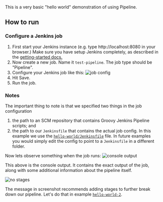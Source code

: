 This is a very basic "hello world" demonstration of using Pipeline. 

## How to run

### Configure a Jenkins job

1. First start your Jenkins instance (e.g. type http://localhost:8080 in your browser.)
  Make sure you have setup Jenkins completely, as described in the [getting-started docs.](https://jenkins.io/download/)
1. Now create a new job. Name it `test-pipeline`. The job type should be "Pipeline".
1. Configure your Jenkins job like this:
![job config](https://raw.githubusercontent.com/savishy/jenkins-examples/master/img/helloworld.png)
1. Hit Save.
2. Run the job.

### Notes

The important thing to note is that we specified two things in the job configuration
1. the path to an SCM repository that contains Groovy Jenkins Pipeline scripts; and 
2. the path to our `Jenkinsfile` that contains the actual job config.
    In this example we use the [`hello-world/Jenkinsfile`](Jenkinsfile) file. In future examples you would simply edit the config to point to a `Jenkinsfile` in a different folder.

Now lets observe something when the job runs:
![console output](https://github.com/savishy/jenkins-examples/raw/master/img/helloworld3.png)

This above is the console output. It contains the exact output of the job, along with some additional information about the pipeline itself.

![no stages](https://github.com/savishy/jenkins-examples/raw/master/img/helloworld2.png)

The message in screenshot recommends adding stages to further break down our pipeline. Let's do that in example [`hello-world-2`](../hello-world-2/README.md).
